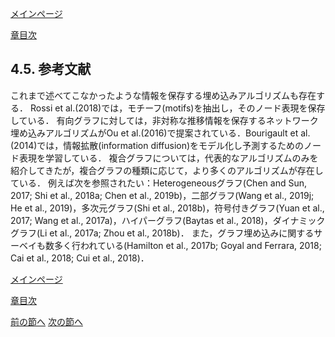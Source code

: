 [メインページ](../../index.markdown)

[章目次](./chap4.md)
## 4.5. 参考文献

これまで述べてこなかったような情報を保存する埋め込みアルゴリズムも存在する．
Rossi et
al.(2018)では，モチーフ(motifs)を抽出し，そのノード表現を保存している．
有向グラフに対しては，非対称な推移情報を保存するネットワーク埋め込みアルゴリズムがOu
et al.(2016)で提案されている．Bourigault et
al.(2014)では，情報拡散(information
diffusion)をモデル化し予測するためのノード表現を学習している．
複合グラフについては，代表的なアルゴリズムのみを紹介してきたが，複合グラフの種類に応じて，より多くのアルゴリズムが存在している．
例えば次を参照されたい：Heterogeneousグラフ(Chen and Sun, 2017; Shi et
al., 2018a; Chen et al., 2019b)，二部グラフ(Wang et al., 2019j; He et
al., 2019)，多次元グラフ(Shi et al., 2018b)，符号付きグラフ(Yuan et al.,
2017; Wang et al., 2017a)，ハイパーグラフ(Baytas et al.,
2018)，ダイナミックグラフ(Li et al., 2017a; Zhou et al., 2018b)．
また，グラフ埋め込みに関するサーベイも数多く行われている(Hamilton et
al., 2017b; Goyal and Ferrara, 2018; Cai et al., 2018; Cui et al.,
2018)．

[メインページ](../../index.markdown)

[章目次](./chap4.md)

[前の節へ](./subsection_04.md) [次の節へ](./subsection_06.md)


